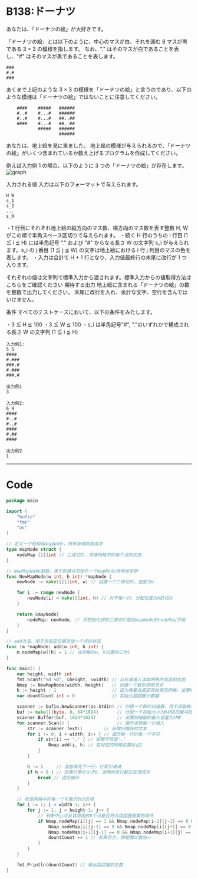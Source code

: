 # B138:ドーナツ

あなたは、「ドーナツの絵」が大好きです。

「ドーナツの絵」とは以下のように、中心のマスが白、それを囲む 8 マスが黒である 3 × 3 の模様を指します。
なお、"." はそのマスが白であることを表し、"#" はそのマスが黒であることを表します。
```
###
#.#
###
```
あくまで上記のような 3 × 3 の模様を「ドーナツの絵」と言うのであり、以下のような模様は「ドーナツの絵」ではないことに注意してください。
```
    ####    #####   ######
    #..#    #...#   ######
    #..#    #...#   ##..##
    ####    #...#   ##..##
            #####   ######
                    ######
```
あなたは、地上絵を見に来ました。
地上絵の模様が与えられるので、「ドーナツの絵」がいくつ含まれているか数え上げるプログラムを作成してください。

例えば入力例 1 の場合、以下のように 3 つの「ドーナツの絵」が存在します。
![graph](http://paiza.s3.amazonaws.com/problem/img/679/img.png)

入力される値
入力は以下のフォーマットで与えられます。
```
H W
s_1
s_2
...
s_H
```
・1 行目にそれぞれ地上絵の縦方向のマス数、横方向のマス数を表す整数 H, W がこの順で半角スペース区切りで与えられます。
・続く H 行のうちの i 行目 (1 ≦ i ≦ H) には半角記号 "." および "#" からなる長さ W の文字列 s_i が与えられます。s_i の j 番目 (1 ≦ j ≦ W) の文字は地上絵における i 行 j 列目のマスの色を表します。
・入力は合計で H + 1 行となり、入力値最終行の末尾に改行が 1 つ入ります。

それぞれの値は文字列で標準入力から渡されます。標準入力からの値取得方法はこちらをご確認ください
期待する出力
地上絵に含まれる「ドーナツの絵」の数を整数で出力してください。
末尾に改行を入れ、余計な文字、空行を含んではいけません。

条件
すべてのテストケースにおいて、以下の条件をみたします。

・3 ≦ H ≦ 100
・3 ≦ W ≦ 100
・s_i は半角記号"#", "."のいずれかで構成される長さ W の文字列 (1 ≦ i ≦ H)
```
入力例1:
5 5
####.
#.###
###.#
#.###
###.#

出力例1
3

入力例2:
6 4
####
#..#
#..#
####
#.##
####

出力例2
1
```

---

# Code
```go
package main

import (
	"bufio"
	"fmt"
	"os"
)

// 定义一个结构体mapNode，用来存储网格信息
type mapNode struct {
	nodeMap [][]int // 二维切片，存储网格中的每个点的状态
}

// NewMapNode函数，用于创建并初始化一个mapNode结构体实例
func NewMapNode(w int, h int) *mapNode {
	newNode := make([][]int, w) // 创建一个二维切片，宽度为w

	for i := range newNode {
		newNode[i] = make([]int, h) // 对于每一行，分配长度为h的切片
	}

	return &mapNode{
		nodeMap: newNode, // 将初始化好的二维切片赋给mapNode的nodeMap字段
	}
}

// add方法，用于在指定位置添加一个点的状态
func (m *mapNode) add(w int, h int) {
	m.nodeMap[w][h] = 1 // 在网格的w, h位置标记为1
}

func main() {
	var height, width int
	fmt.Scanf("%d %d", &height, &width) // 从标准输入读取网格的高度和宽度
	Nmap := NewMapNode(width, height)   // 创建一个新的网格节点
	h := height - 1                     // 因为需要从底部开始填充网格，设置h为height-1
	var dountCount int = 0              // 初始化甜甜圈计数器

	scanner := bufio.NewScanner(os.Stdin) // 创建一个新的扫描器，用于读取输入行
	buf := make([]byte, 0, 64*1024)       // 分配一个初始大小为64KB的缓冲区
	scanner.Buffer(buf, 1024*1024)        // 设置扫描器的最大容量为1MB
	for scanner.Scan() {                  // 循环读取每一行输入
		str := scanner.Text()        // 获取扫描到的文本
		for i := 0; i < width; i++ { // 遍历每一行的每一个字符
			if str[i] == '.' { // 如果字符是'.'
				Nmap.add(i, h) // 在对应的网格位置标记1
			}
		}

		h -= 1     // 准备填充下一行，行索引递减
		if h < 0 { // 如果行索引小于0，说明所有行都已处理完毕
			break // 退出循环
		}
	}

	// 检查网格中的每一个可能的3x3区域
	for i := 1; i < width-1; i++ {
		for j := 1; j < height-1; j++ {
			// 判断中心点及其周围的8个点是否符合甜甜圈图案的条件
			if Nmap.nodeMap[i][j] == 1 && Nmap.nodeMap[i-1][j-1] == 0 && Nmap.nodeMap[i-1][j] == 0 && Nmap.nodeMap[i-1][j+1] == 0 &&
				Nmap.nodeMap[i][j-1] == 0 && Nmap.nodeMap[i][j+1] == 0 &&
				Nmap.nodeMap[i+1][j-1] == 0 && Nmap.nodeMap[i+1][j] == 0 && Nmap.nodeMap[i+1][j+1] == 0 {
				dountCount += 1 // 如果符合，甜甜圈计数加一
			}
		}
	}

	fmt.Println(dountCount) // 输出甜甜圈的总数
}
```